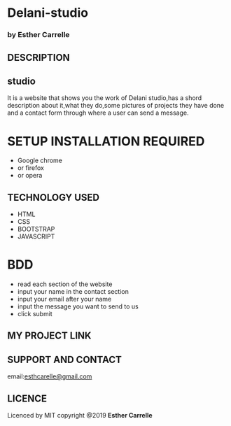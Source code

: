 # Delani-studio
### by **Esther Carrelle**
## DESCRIPTION
## studio

It is a website that shows you the work of Delani studio,has a shord description about it,what they do,some pictures of  projects they have done and a contact form through where a user can send a message.

# SETUP INSTALLATION REQUIRED

* Google chrome
* or firefox
* or opera
## TECHNOLOGY USED

* HTML
* CSS
* BOOTSTRAP
* JAVASCRIPT

# BDD

* read each section of the website
* input your name in the contact section
* input your email after your name
* input the message you want to send to us
* click submit

## MY PROJECT LINK

## SUPPORT AND CONTACT

email:esthcarelle@gmail.com

## LICENCE

Licenced by MIT copyright @2019 **Esther Carrelle**